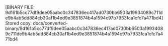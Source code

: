 [BINARY FILE: 9d161b5cc77df9dee05aabc0c347836ec417ad0730bb6503a19934089c711de9b4ab5dd884cb30af1b4ed9e3851874b4a1594c97b7933fca1cfc7a471bd4]
Stored copy: docs/converted-binary/9d161b5cc77df9dee05aabc0c347836ec417ad0730bb6503a19934089c711de9b4ab5dd884cb30af1b4ed9e3851874b4a1594c97b7933fca1cfc7a471bd4
